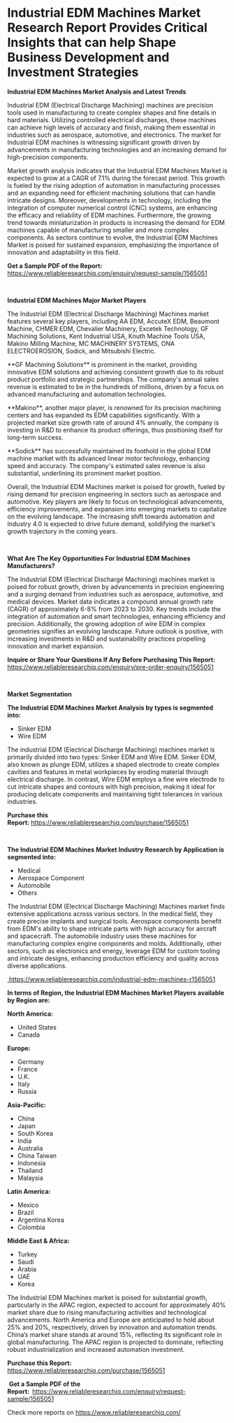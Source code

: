<p><h1>Industrial EDM Machines Market Research Report Provides Critical Insights that can help Shape Business Development and Investment Strategies</h1></p><p><strong>Industrial EDM Machines Market Analysis and Latest Trends</strong></p>
<p><p>Industrial EDM (Electrical Discharge Machining) machines are precision tools used in manufacturing to create complex shapes and fine details in hard materials. Utilizing controlled electrical discharges, these machines can achieve high levels of accuracy and finish, making them essential in industries such as aerospace, automotive, and electronics. The market for Industrial EDM machines is witnessing significant growth driven by advancements in manufacturing technologies and an increasing demand for high-precision components.</p><p>Market growth analysis indicates that the Industrial EDM Machines Market is expected to grow at a CAGR of 7.1% during the forecast period. This growth is fueled by the rising adoption of automation in manufacturing processes and an expanding need for efficient machining solutions that can handle intricate designs. Moreover, developments in technology, including the integration of computer numerical control (CNC) systems, are enhancing the efficacy and reliability of EDM machines. Furthermore, the growing trend towards miniaturization in products is increasing the demand for EDM machines capable of manufacturing smaller and more complex components. As sectors continue to evolve, the Industrial EDM Machines Market is poised for sustained expansion, emphasizing the importance of innovation and adaptability in this field.</p></p>
<p><strong>Get a Sample PDF of the Report:&nbsp;</strong> <a href="https://www.reliableresearchiq.com/enquiry/request-sample/1565051?utm_campaign=1842&utm_medium=2&utm_source=Github&utm_content=ia&utm_term=25022025&utm_id=industrial-edm-machines">https://www.reliableresearchiq.com/enquiry/request-sample/1565051</a></p>
<p>&nbsp;</p>
<p><strong>Industrial EDM Machines Major Market Players</strong></p>
<p><p>The Industrial EDM (Electrical Discharge Machining) Machines market features several key players, including AA EDM, AccuteX EDM, Beaumont Machine, CHMER EDM, Chevalier Machinery, Excetek Technology, GF Machining Solutions, Kent Industrial USA, Knuth Machine Tools USA, Makino Milling Machine, MC MACHINERY SYSTEMS, ONA ELECTROEROSION, Sodick, and Mitsubishi Electric. </p><p>**GF Machining Solutions** is prominent in the market, providing innovative EDM solutions and achieving consistent growth due to its robust product portfolio and strategic partnerships. The company's annual sales revenue is estimated to be in the hundreds of millions, driven by a focus on advanced manufacturing and automation technologies. </p><p>**Makino**, another major player, is renowned for its precision machining centers and has expanded its EDM capabilities significantly. With a projected market size growth rate of around 4% annually, the company is investing in R&D to enhance its product offerings, thus positioning itself for long-term success.</p><p>**Sodick** has successfully maintained its foothold in the global EDM machine market with its advanced linear motor technology, enhancing speed and accuracy. The company's estimated sales revenue is also substantial, underlining its prominent market position. </p><p>Overall, the Industrial EDM Machines market is poised for growth, fueled by rising demand for precision engineering in sectors such as aerospace and automotive. Key players are likely to focus on technological advancements, efficiency improvements, and expansion into emerging markets to capitalize on the evolving landscape. The increasing shift towards automation and Industry 4.0 is expected to drive future demand, solidifying the market's growth trajectory in the coming years.</p></p>
<p>&nbsp;</p>
<p><strong>What Are The Key Opportunities For Industrial EDM Machines Manufacturers?</strong></p>
<p><p>The Industrial EDM (Electrical Discharge Machining) machines market is poised for robust growth, driven by advancements in precision engineering and a surging demand from industries such as aerospace, automotive, and medical devices. Market data indicates a compound annual growth rate (CAGR) of approximately 6-8% from 2023 to 2030. Key trends include the integration of automation and smart technologies, enhancing efficiency and precision. Additionally, the growing adoption of wire EDM in complex geometries signifies an evolving landscape. Future outlook is positive, with increasing investments in R&D and sustainability practices propelling innovation and market expansion.</p></p>
<p><strong>Inquire or Share Your Questions If Any Before Purchasing This Report:</strong> <a href="https://www.reliableresearchiq.com/enquiry/pre-order-enquiry/1565051?utm_campaign=1842&utm_medium=2&utm_source=Github&utm_content=ia&utm_term=25022025&utm_id=industrial-edm-machines">https://www.reliableresearchiq.com/enquiry/pre-order-enquiry/1565051</a></p>
<p>&nbsp;</p>
<p><strong>Market Segmentation</strong></p>
<p><strong>The Industrial EDM Machines Market Analysis by types is segmented into:</strong></p>
<p><ul><li>Sinker EDM</li><li>Wire EDM</li></ul></p>
<p><p>The industrial EDM (Electrical Discharge Machining) machines market is primarily divided into two types: Sinker EDM and Wire EDM. Sinker EDM, also known as plunge EDM, utilizes a shaped electrode to create complex cavities and features in metal workpieces by eroding material through electrical discharge. In contrast, Wire EDM employs a fine wire electrode to cut intricate shapes and contours with high precision, making it ideal for producing delicate components and maintaining tight tolerances in various industries.</p></p>
<p><strong>Purchase this Report:&nbsp;</strong><a href="https://www.reliableresearchiq.com/purchase/1565051?utm_campaign=1842&utm_medium=2&utm_source=Github&utm_content=ia&utm_term=25022025&utm_id=industrial-edm-machines">https://www.reliableresearchiq.com/purchase/1565051</a></p>
<p>&nbsp;</p>
<p><strong>The Industrial EDM Machines Market Industry Research by Application is segmented into:</strong></p>
<p><ul><li>Medical</li><li>Aerospace Component</li><li>Automobile</li><li>Others</li></ul></p>
<p><p>The Industrial EDM (Electrical Discharge Machining) Machines market finds extensive applications across various sectors. In the medical field, they create precise implants and surgical tools. Aerospace components benefit from EDM's ability to shape intricate parts with high accuracy for aircraft and spacecraft. The automobile industry uses these machines for manufacturing complex engine components and molds. Additionally, other sectors, such as electronics and energy, leverage EDM for custom tooling and intricate designs, enhancing production efficiency and quality across diverse applications.</p></p>
<p><a href="https://www.reliableresearchiq.com/industrial-edm-machines-r1565051?utm_campaign=1842&utm_medium=2&utm_source=Github&utm_content=ia&utm_term=25022025&utm_id=industrial-edm-machines">&nbsp;https://www.reliableresearchiq.com/industrial-edm-machines-r1565051</a></p>
<p><strong>In terms of Region, the Industrial EDM Machines Market Players available by Region are:</strong></p>
<p>
    <p> <strong> North America: </strong>
        <ul>
            <li>United States</li>
            <li>Canada</li>
        </ul>
        </p> 
    <p> <strong> Europe: </strong>
        <ul>
            <li>Germany</li>
            <li>France</li>
            <li>U.K.</li>
            <li>Italy</li>
            <li>Russia</li>
        </ul>
        </p> 
    <p> <strong> Asia-Pacific: </strong>
        <ul>
            <li>China</li>
            <li>Japan</li>
            <li>South Korea</li>
            <li>India</li>
            <li>Australia</li>
            <li>China Taiwan</li>
            <li>Indonesia</li>
            <li>Thailand</li>
            <li>Malaysia</li>
        </ul>
        </p> 
    <p> <strong> Latin America: </strong>
        <ul>
            <li>Mexico</li>
            <li>Brazil</li>
            <li>Argentina Korea</li>
            <li>Colombia</li>
        </ul>
        </p> 
    <p> <strong> Middle East & Africa: </strong>
        <ul>
            <li>Turkey</li>
            <li>Saudi</li>
            <li>Arabia</li>
            <li>UAE</li>
            <li>Korea</li>
        </ul>
    </p>
    </p>
<p><p>The Industrial EDM Machines market is poised for substantial growth, particularly in the APAC region, expected to account for approximately 40% market share due to rising manufacturing activities and technological advancements. North America and Europe are anticipated to hold about 25% and 20%, respectively, driven by innovation and automation trends. China’s market share stands at around 15%, reflecting its significant role in global manufacturing. The APAC region is projected to dominate, reflecting robust industrialization and increased automation investment.</p></p>
<p><strong>Purchase this Report: </strong><a href="https://www.reliableresearchiq.com/purchase/1565051?utm_campaign=1842&utm_medium=2&utm_source=Github&utm_content=ia&utm_term=25022025&utm_id=industrial-edm-machines">https://www.reliableresearchiq.com/purchase/1565051</a></p>
<p>&nbsp;<strong>Get a Sample PDF of the Report:&nbsp;&nbsp;</strong><a href="https://www.reliableresearchiq.com/enquiry/request-sample/1565051?utm_campaign=1842&utm_medium=2&utm_source=Github&utm_content=ia&utm_term=25022025&utm_id=industrial-edm-machines">https://www.reliableresearchiq.com/enquiry/request-sample/1565051</a></p>
<p><strong></strong></p>
<p>Check more reports on <a href="https://www.reliableresearchiq.com/?utm_campaign=1842&utm_medium=2&utm_source=Github&utm_content=ia&utm_term=25022025&utm_id=industrial-edm-machines">https://www.reliableresearchiq.com/</a></p>